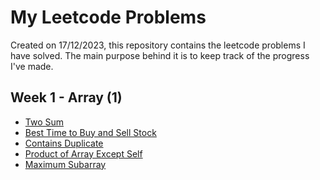 # My Leetcode Problems
Created on 17/12/2023, this repository contains the leetcode problems I have solved. 
The main purpose behind it is to keep track of the progress I've made.

## Week 1 - Array (1)
- [Two Sum](https://leetcode.com/problems/two-sum/)
- [Best Time to Buy and Sell Stock](https://leetcode.com/problems/best-time-to-buy-and-sell-stock/)
- [Contains Duplicate](https://leetcode.com/problems/contains-duplicate/)
- [Product of Array Except Self](https://leetcode.com/problems/product-of-array-except-self/)
- [Maximum Subarray](https://leetcode.com/problems/maximum-subarray/)

